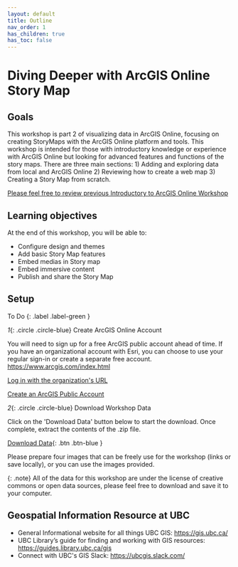 ```yaml
---
layout: default
title: Outline
nav_order: 1
has_children: true
has_toc: false
---
```


# Diving Deeper with ArcGIS Online Story Map
## Goals

This workshop is part 2 of visualizing data in ArcGIS Online, focusing on creating StoryMaps with the ArcGIS Online platform and tools. This workshop is intended for those with introductory knowledge or experience with ArcGIS Online but looking for advanced features and functions of the story maps. There are three main sections: 1) Adding and exploring data from local and ArcGIS Online 2) Reviewing how to create a web map 3) Creating a Story Map from scratch. 

[Please feel free to review previous Introductory to ArcGIS Online Workshop](https://ubc-library-rc.github.io/intro-AGOL/)

## Learning objectives

At the end of this workshop, you will be able to:
- Configure design and themes
- Add basic Story Map features 
- Embed medias in Story map
- Embed immersive content
- Publish and share the Story Map

## Setup

To Do
{: .label .label-green }

*1*{: .circle .circle-blue} Create ArcGIS Online Account

You will need to sign up for a free ArcGIS public account ahead of time. If you have an organizational account with Esri, you can choose to use your regular sign-in or create a separate free account. <https://www.arcgis.com/index.html>

 [Log in with the organization's URL](./setup_url)

 [Create an ArcGIS Public Account](./setup_public)

*2*{: .circle .circle-blue} Download Workshop Data

Click on the 'Download Data' button below to start the download. Once complete, extract the contents of the .zip file.

[Download Data](/content/Downloads.zip){: .btn .btn-blue }

Please prepare four images that can be freely use for the workshop (links or save locally), or you can use the images provided.

{: .note}
All of the data for this workshop are under the license of creative commons or open data sources, please feel free to download and save it to your computer.


## Geospatial Information Resource at UBC
- General Informational website for all things UBC GIS: <https://gis.ubc.ca/>
- UBC Library’s guide for finding and working with GIS resources: <https://guides.library.ubc.ca/gis>
- Connect with UBC's GIS Slack: <https://ubcgis.slack.com/>
